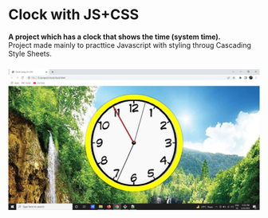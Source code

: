 # Clock with JS+CSS
**A project which has a clock that shows the time (system time).** <br/>
Project made mainly to practtice Javascript with styling throug Cascading Style Sheets.
### ![Clock](/clock.jpg)
